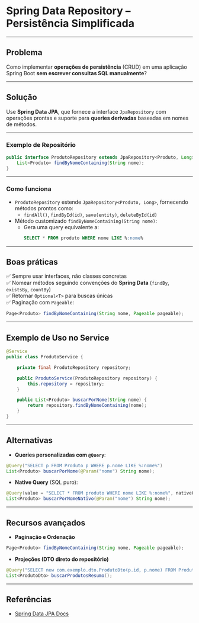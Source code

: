 # Spring Data Repository – Persistência Simplificada

---

## Problema
Como implementar **operações de persistência** (CRUD) em uma aplicação Spring Boot **sem escrever consultas SQL manualmente**?

---

## Solução
Use **Spring Data JPA**, que fornece a interface `JpaRepository` com operações prontas e suporte para **queries derivadas** baseadas em nomes de métodos.

---

### Exemplo de Repositório
```java
public interface ProdutoRepository extends JpaRepository<Produto, Long> {
    List<Produto> findByNomeContaining(String nome);
}
```

---

### Como funciona
- `ProdutoRepository` estende `JpaRepository<Produto, Long>`, fornecendo métodos prontos como:
  - `findAll()`, `findById(id)`, `save(entity)`, `deleteById(id)`
- Método customizado `findByNomeContaining(String nome)`:
  - Gera uma query equivalente a:
    ```sql
    SELECT * FROM produto WHERE nome LIKE %:nome%
    ```

---

## Boas práticas
✅ Sempre usar interfaces, não classes concretas  
✅ Nomear métodos seguindo convenções do **Spring Data** (`findBy`, `existsBy`, `countBy`)  
✅ Retornar `Optional<T>` para buscas únicas  
✅ Paginação com `Pageable`:
```java
Page<Produto> findByNomeContaining(String nome, Pageable pageable);
```

---

## Exemplo de Uso no Service
```java
@Service
public class ProdutoService {

    private final ProdutoRepository repository;

    public ProdutoService(ProdutoRepository repository) {
        this.repository = repository;
    }

    public List<Produto> buscarPorNome(String nome) {
        return repository.findByNomeContaining(nome);
    }
}
```

---

## Alternativas
- **Queries personalizadas com `@Query`**:
```java
@Query("SELECT p FROM Produto p WHERE p.nome LIKE %:nome%")
List<Produto> buscarPorNome(@Param("nome") String nome);
```

- **Native Query** (SQL puro):
```java
@Query(value = "SELECT * FROM produto WHERE nome LIKE %:nome%", nativeQuery = true)
List<Produto> buscarPorNomeNativo(@Param("nome") String nome);
```

---

## Recursos avançados
- **Paginação e Ordenação**
```java
Page<Produto> findByNomeContaining(String nome, Pageable pageable);
```

- **Projeções (DTO direto do repositório)**
```java
@Query("SELECT new com.exemplo.dto.ProdutoDto(p.id, p.nome) FROM Produto p")
List<ProdutoDto> buscarProdutosResumo();
```

---

## Referências
- [Spring Data JPA Docs](https://docs.spring.io/spring-data/jpa/docs/current/reference/html/)